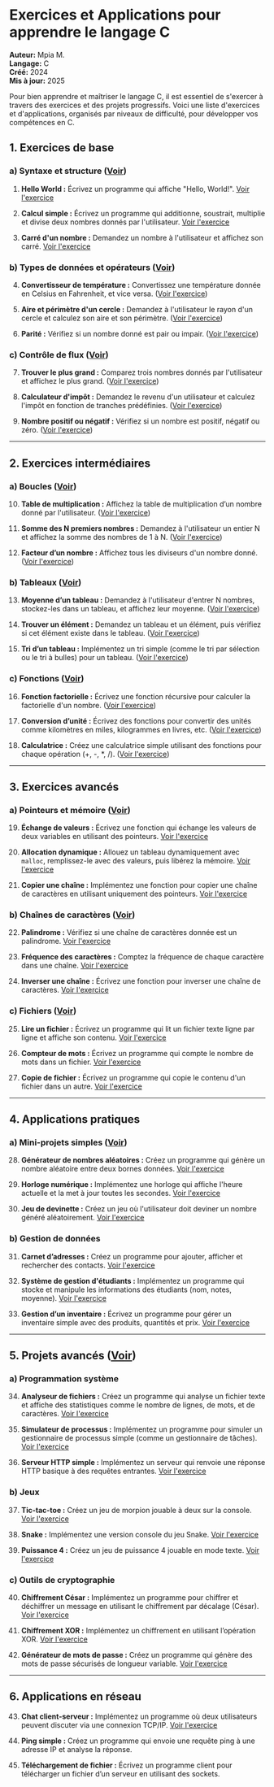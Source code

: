 # Exercices et Applications pour apprendre le langage C

**Auteur:** Mpia M.  
**Langage:** C  
**Créé:** 2024  
**Mis à jour:** 2025  

Pour bien apprendre et maîtriser le langage C, il est essentiel de s'exercer à travers des exercices et des projets progressifs. Voici une liste d'exercices et d'applications, organisés par niveaux de difficulté, pour développer vos compétences en C.

## 1. Exercices de base

### a) Syntaxe et structure ([Voir](./01.syntaxe_structure/))

1. **Hello World :** Écrivez un programme qui affiche "Hello, World!". [Voir l'exercice](./01.syntaxe_structure/1.hello.c)

2. **Calcul simple :** Écrivez un programme qui additionne, soustrait, multiplie et divise deux nombres donnés par l'utilisateur. [Voir l'exercice](./01.syntaxe_structure/2.calcul_simple.c)

3. **Carré d'un nombre :** Demandez un nombre à l'utilisateur et affichez son carré. [Voir l'exercice](./01.syntaxe_structure/3.carre.c)

### b) Types de données et opérateurs ([Voir](./02.types_donnees_et_operateurs/))

4. **Convertisseur de température :** Convertissez une température donnée en Celsius en Fahrenheit, et vice versa. ([Voir l'exercice](./02.types_donnees_et_operateurs/4.convertisseur_temperature.c))

5. **Aire et périmètre d'un cercle :** Demandez à l'utilisateur le rayon d'un cercle et calculez son aire et son périmètre. ([Voir l'exercice](./02.types_donnees_et_operateurs/5.aire_et_perimetre_cercle.c))

6. **Parité :** Vérifiez si un nombre donné est pair ou impair. ([Voir l'exercice](./02.types_donnees_et_operateurs/6.parite.c))

### c) Contrôle de flux ([Voir](./03.controle_flux/))

7. **Trouver le plus grand :** Comparez trois nombres donnés par l'utilisateur et affichez le plus grand. ([Voir l'exercice](./03.controle_flux/7.touver_plus_grand_nombre.c))

8. **Calculateur d'impôt :** Demandez le revenu d'un utilisateur et calculez l'impôt en fonction de tranches prédéfinies. ([Voir l'exercice](./03.controle_flux/8.calculateur_impot.c))

9. **Nombre positif ou négatif :** Vérifiez si un nombre est positif, négatif ou zéro. ([Voir l'exercice](./03.controle_flux/9.nombre_positif_ou_negatif.c))

---

## 2. Exercices intermédiaires 

### a) Boucles ([Voir](./04.boucles/))

10. **Table de multiplication :** Affichez la table de multiplication d’un nombre donné par l'utilisateur. ([Voir l'exercice](./04.boucles/10.table_multiplication.c))

11. **Somme des N premiers nombres :** Demandez à l'utilisateur un entier N et affichez la somme des nombres de 1 à N. ([Voir l'exercice](./04.boucles/11.somme_n_premiers_nombres.c))

12. **Facteur d’un nombre :** Affichez tous les diviseurs d'un nombre donné. ([Voir l'exercice](./04.boucles/12.facteur_un_nombre.c))

### b) Tableaux ([Voir](./05.tableaux/))

13. **Moyenne d’un tableau :** Demandez à l'utilisateur d'entrer N nombres, stockez-les dans un tableau, et affichez leur moyenne. ([Voir l'exercice](./05.tableaux/13.moyenne_tableau.c))

14. **Trouver un élément :** Demandez un tableau et un élément, puis vérifiez si cet élément existe dans le tableau. ([Voir l'exercice](./05.tableaux/14.trouver_un_element.c))

15. **Tri d’un tableau :** Implémentez un tri simple (comme le tri par sélection ou le tri à bulles) pour un tableau. ([Voir l'exercice](./05.tableaux/15.tri_un_tableau.c))

### c) Fonctions ([Voir](./06.fonctions/))

16. **Fonction factorielle :** Écrivez une fonction récursive pour calculer la factorielle d'un nombre. ([Voir l'exercice](./06.fonctions/16.factorielle.c))

17. **Conversion d’unité :** Écrivez des fonctions pour convertir des unités comme kilomètres en miles, kilogrammes en livres, etc. ([Voir l'exercice](./06.fonctions/17.conversion_unite.c))

18. **Calculatrice :** Créez une calculatrice simple utilisant des fonctions pour chaque opération (+, -, *, /). ([Voir l'exercice](./06.fonctions/18.calculatrice.c))

---

## 3. Exercices avancés

### a) Pointeurs et mémoire ([Voir](./07.pointeurs_memoire/))

19. **Échange de valeurs :** Écrivez une fonction qui échange les valeurs de deux variables en utilisant des pointeurs. [Voir l'exercice](./07.pointeurs_memoire/19.echange_de_valeurs.c)

20. **Allocation dynamique :** Allouez un tableau dynamiquement avec `malloc`, remplissez-le avec des valeurs, puis libérez la mémoire. [Voir l'exercice](./07.pointeurs_memoire/20.allocation_dynamique.c)

21. **Copier une chaîne :** Implémentez une fonction pour copier une chaîne de caractères en utilisant uniquement des pointeurs. [Voir l'exercice](./07.pointeurs_memoire/21.copier_une_chaine.c)

### b) Chaînes de caractères ([Voir](./08.chaines_de_caracteres/))

22. **Palindrome :** Vérifiez si une chaîne de caractères donnée est un palindrome. [Voir l'exercice](./08.chaines_de_caracteres/22.pallindrome.c)

23. **Fréquence des caractères :** Comptez la fréquence de chaque caractère dans une chaîne. [Voir l'exercice](./08.chaines_de_caracteres/23.frequence_de_caracteres.c)

24. **Inverser une chaîne :** Écrivez une fonction pour inverser une chaîne de caractères. [Voir l'exercice](./08.chaines_de_caracteres/24.inverser_une_chaine.c)

### c) Fichiers ([Voir](./09.fichiers/))

25. **Lire un fichier :** Écrivez un programme qui lit un fichier texte ligne par ligne et affiche son contenu. [Voir l'exercice](./09.fichiers/25.lire_un_fichier.c)

26. **Compteur de mots :** Écrivez un programme qui compte le nombre de mots dans un fichier. [Voir l'exercice](./09.fichiers/26.compteur_de_mots.c)

27. **Copie de fichier :** Écrivez un programme qui copie le contenu d'un fichier dans un autre. [Voir l'exercice](./09.fichiers/27.ecrire_dans_fichier.c)

---

## 4. Applications pratiques

### a) Mini-projets simples ([Voir](./10.mini_pojets/))

28. **Générateur de nombres aléatoires :** Créez un programme qui génère un nombre aléatoire entre deux bornes données. [Voir l'exercice](./10.mini_pojets/10.1.generateur_de_nombres_aleatroires.c)

29. **Horloge numérique :** Implémentez une horloge qui affiche l'heure actuelle et la met à jour toutes les secondes. [Voir l'exercice](./10.mini_pojets/10.2.horloge_numerique.c)

30. **Jeu de devinette :** Créez un jeu où l'utilisateur doit deviner un nombre généré aléatoirement. [Voir l'exercice](./10.mini_pojets/10.3.jeu_de_devinette.c)

### b) Gestion de données

31. **Carnet d’adresses :** Créez un programme pour ajouter, afficher et rechercher des contacts. [Voir l'exercice](./10.mini_pojets/10.4.carnet_adresses.c)

32. **Système de gestion d'étudiants :** Implémentez un programme qui stocke et manipule les informations des étudiants (nom, notes, moyenne). [Voir l'exercice](./10.mini_pojets/10.5.gestion_etudiants.c)

33. **Gestion d’un inventaire :** Écrivez un programme pour gérer un inventaire simple avec des produits, quantités et prix. [Voir l'exercice](./10.mini_pojets/10.6.gestion_inventaire.c)

---

## 5. Projets avancés ([Voir](./11.projets_avances/))

### a) Programmation système

34. **Analyseur de fichiers :** Créez un programme qui analyse un fichier texte et affiche des statistiques comme le nombre de lignes, de mots, et de caractères. [Voir l'exercice](./11.projets_avances/11.1.analyseur_de_fichiers.c)

35. **Simulateur de processus :** Implémentez un programme pour simuler un gestionnaire de processus simple (comme un gestionnaire de tâches). [Voir l'exercice](./11.projets_avances/11.2.simulateur_de_processus.c)

36. **Serveur HTTP simple :** Implémentez un serveur qui renvoie une réponse HTTP basique à des requêtes entrantes. [Voir l'exercice](./11.projets_avances/11.3.serveur_http.c)

### b) Jeux

37. **Tic-tac-toe :** Créez un jeu de morpion jouable à deux sur la console. [Voir l'exercice](./11.projets_avances/11.4.jeu_tic_tac_toe.c)

38. **Snake :** Implémentez une version console du jeu Snake. [Voir l'exercice](./11.projets_avances/11.5.jeu_snake.c)

39. **Puissance 4 :** Créez un jeu de puissance 4 jouable en mode texte. [Voir l'exercice](./11.projets_avances/11.6.jeu_puissance_4.c)

### c) Outils de cryptographie

40. **Chiffrement César :** Implémentez un programme pour chiffrer et déchiffrer un message en utilisant le chiffrement par décalage (César). [Voir l'exercice](./11.projets_avances/11.7.chiffrement_cesar.c)

41. **Chiffrement XOR :** Implémentez un chiffrement en utilisant l’opération XOR. [Voir l'exercice](./11.projets_avances/11.8.chiffrement_xor.c)

42. **Générateur de mots de passe :** Créez un programme qui génère des mots de passe sécurisés de longueur variable. [Voir l'exercice](./11.projets_avances/11.9.generateur_de_mot_de_passe.c)

---

## 6. Applications en réseau

43. **Chat client-serveur :** Implémentez un programme où deux utilisateurs peuvent discuter via une connexion TCP/IP. [Voir l'exercice](./11.projets_avances/11.10.chat_client_serveur.c)

44. **Ping simple :** Créez un programme qui envoie une requête ping à une adresse IP et analyse la réponse. 

45. **Téléchargement de fichier :** Écrivez un programme client pour télécharger un fichier d’un serveur en utilisant des sockets.

